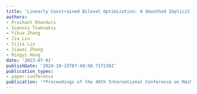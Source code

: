 ```yaml
---
title: 'Linearly Constrained Bilevel Optimization: A Smoothed Implicit Gradient Approach'
authors:
- Prashant Khanduri
- Ioannis Tsaknakis
- Yihua Zhang
- Jia Liu
- Sijia Liu
- Jiawei Zhang
- Mingyi Hong
date: '2023-07-01'
publishDate: '2024-10-15T07:40:50.717230Z'
publication_types:
- paper-conference
publication: '*Proceedings of the 40th International Conference on Machine Learning*'
---
```

